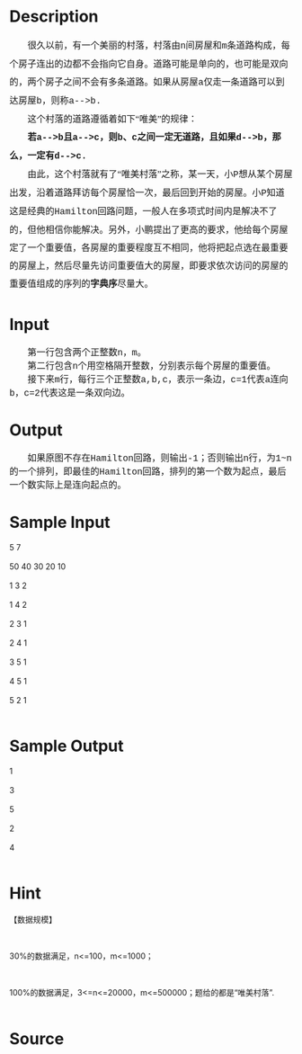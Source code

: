 
# Description

<div class="content"><p class="MsoNormal" style="margin: 0cm 0cm 0pt; text-indent: 24.1pt; line-height: 200%; mso-layout-grid-align: none"><span style="font-size: 12pt; line-height: 200%; font-family: 宋体; mso-ascii-font-family: &#39;Courier New&#39;; mso-hansi-font-family: &#39;Courier New&#39;; mso-bidi-font-family: &#39;Courier New&#39;; mso-ansi-language: ZH-CN">很久以前，有一个美丽的村落，村落由</span><span style="font-size: 12pt; line-height: 200%; font-family: &#34;Courier New&#34;; mso-ansi-language: ZH-CN">n</span><span style="font-size: 12pt; line-height: 200%; font-family: 宋体; mso-ascii-font-family: &#39;Courier New&#39;; mso-hansi-font-family: &#39;Courier New&#39;; mso-bidi-font-family: &#39;Courier New&#39;; mso-ansi-language: ZH-CN">间房屋和</span><span style="font-size: 12pt; line-height: 200%; font-family: &#34;Courier New&#34;; mso-ansi-language: ZH-CN">m</span><span style="font-size: 12pt; line-height: 200%; font-family: 宋体; mso-ascii-font-family: &#39;Courier New&#39;; mso-hansi-font-family: &#39;Courier New&#39;; mso-bidi-font-family: &#39;Courier New&#39;; mso-ansi-language: ZH-CN">条道路构成，每个房子连出的边都不会指向它自身。道路可能是单向的，也可能是双向的，两个房子之间不会有多条道路。如果从房屋</span><span style="font-size: 12pt; line-height: 200%; font-family: &#34;Courier New&#34;; mso-ansi-language: ZH-CN">a</span><span style="font-size: 12pt; line-height: 200%; font-family: 宋体; mso-ascii-font-family: &#39;Courier New&#39;; mso-hansi-font-family: &#39;Courier New&#39;; mso-bidi-font-family: &#39;Courier New&#39;; mso-ansi-language: ZH-CN">仅走一条道路可以到达房屋</span><span style="font-size: 12pt; line-height: 200%; font-family: &#34;Courier New&#34;; mso-ansi-language: ZH-CN">b</span><span style="font-size: 12pt; line-height: 200%; font-family: 宋体; mso-ascii-font-family: &#39;Courier New&#39;; mso-hansi-font-family: &#39;Courier New&#39;; mso-bidi-font-family: &#39;Courier New&#39;; mso-ansi-language: ZH-CN">，则称</span><span style="font-size: 12pt; line-height: 200%; font-family: &#34;Courier New&#34;; mso-ansi-language: ZH-CN">a--&gt;b.<o:p></o:p></span></p>
<p class="MsoNormal" style="margin: 0cm 0cm 0pt; text-indent: 24.1pt; line-height: 200%; mso-layout-grid-align: none"><span style="font-size: 12pt; line-height: 200%; font-family: 宋体; mso-ascii-font-family: &#39;Courier New&#39;; mso-hansi-font-family: &#39;Courier New&#39;; mso-bidi-font-family: &#39;Courier New&#39;; mso-ansi-language: ZH-CN">这个村落的道路遵循着如下“唯美”的规律：</span><span style="font-size: 12pt; line-height: 200%; font-family: &#34;Courier New&#34;; mso-ansi-language: ZH-CN"><o:p></o:p></span></p>
<p class="MsoNormal" style="margin: 0cm 0cm 0pt; text-indent: 24.1pt; line-height: 200%; mso-layout-grid-align: none"><b style="mso-bidi-font-weight: normal"><span style="font-size: 12pt; line-height: 200%; font-family: 宋体; mso-ascii-font-family: &#39;Courier New&#39;; mso-hansi-font-family: &#39;Courier New&#39;; mso-bidi-font-family: &#39;Courier New&#39;; mso-ansi-language: ZH-CN">若</span></b><b style="mso-bidi-font-weight: normal"><span style="font-size: 12pt; line-height: 200%; font-family: &#34;Courier New&#34;; mso-ansi-language: ZH-CN">a--&gt;b</span></b><b style="mso-bidi-font-weight: normal"><span style="font-size: 12pt; line-height: 200%; font-family: 宋体; mso-ascii-font-family: &#39;Courier New&#39;; mso-hansi-font-family: &#39;Courier New&#39;; mso-bidi-font-family: &#39;Courier New&#39;; mso-ansi-language: ZH-CN">且</span></b><b style="mso-bidi-font-weight: normal"><span style="font-size: 12pt; line-height: 200%; font-family: &#34;Courier New&#34;; mso-ansi-language: ZH-CN">a--&gt;c</span></b><b style="mso-bidi-font-weight: normal"><span style="font-size: 12pt; line-height: 200%; font-family: 宋体; mso-ascii-font-family: &#39;Courier New&#39;; mso-hansi-font-family: &#39;Courier New&#39;; mso-bidi-font-family: &#39;Courier New&#39;; mso-ansi-language: ZH-CN">，则</span></b><b style="mso-bidi-font-weight: normal"><span style="font-size: 12pt; line-height: 200%; font-family: &#34;Courier New&#34;; mso-ansi-language: ZH-CN">b</span></b><b style="mso-bidi-font-weight: normal"><span style="font-size: 12pt; line-height: 200%; font-family: 宋体; mso-ascii-font-family: &#39;Courier New&#39;; mso-hansi-font-family: &#39;Courier New&#39;; mso-bidi-font-family: &#39;Courier New&#39;; mso-ansi-language: ZH-CN">、</span></b><b style="mso-bidi-font-weight: normal"><span style="font-size: 12pt; line-height: 200%; font-family: &#34;Courier New&#34;; mso-ansi-language: ZH-CN">c</span></b><b style="mso-bidi-font-weight: normal"><span style="font-size: 12pt; line-height: 200%; font-family: 宋体; mso-ascii-font-family: &#39;Courier New&#39;; mso-hansi-font-family: &#39;Courier New&#39;; mso-bidi-font-family: &#39;Courier New&#39;; mso-ansi-language: ZH-CN">之间一定无道路，且如果</span></b><b style="mso-bidi-font-weight: normal"><span style="font-size: 12pt; line-height: 200%; font-family: &#34;Courier New&#34;; mso-ansi-language: ZH-CN">d--&gt;b</span></b><b style="mso-bidi-font-weight: normal"><span style="font-size: 12pt; line-height: 200%; font-family: 宋体; mso-ascii-font-family: &#39;Courier New&#39;; mso-hansi-font-family: &#39;Courier New&#39;; mso-bidi-font-family: &#39;Courier New&#39;; mso-ansi-language: ZH-CN">，那么，一定有</span></b><b style="mso-bidi-font-weight: normal"><span style="font-size: 12pt; line-height: 200%; font-family: &#34;Courier New&#34;; mso-ansi-language: ZH-CN">d--&gt;c.<o:p></o:p></span></b></p>
<p class="MsoNormal" style="margin: 0cm 0cm 0pt; text-indent: 24.1pt; line-height: 200%; mso-layout-grid-align: none"><span style="font-size: 12pt; line-height: 200%; font-family: 宋体; mso-ascii-font-family: &#39;Courier New&#39;; mso-hansi-font-family: &#39;Courier New&#39;; mso-bidi-font-family: &#39;Courier New&#39;; mso-ansi-language: ZH-CN">由此，这个村落就有了“唯美村落”之称，某一天，小</span><span style="font-size: 12pt; line-height: 200%; font-family: &#34;Courier New&#34;; mso-ansi-language: ZH-CN">P</span><span style="font-size: 12pt; line-height: 200%; font-family: 宋体; mso-ascii-font-family: &#39;Courier New&#39;; mso-hansi-font-family: &#39;Courier New&#39;; mso-bidi-font-family: &#39;Courier New&#39;; mso-ansi-language: ZH-CN">想从某个房屋出发，沿着道路拜访每个房屋恰一次，最后回到开始的房屋。小</span><span style="font-size: 12pt; line-height: 200%; font-family: &#34;Courier New&#34;; mso-ansi-language: ZH-CN">P</span><span style="font-size: 12pt; line-height: 200%; font-family: 宋体; mso-ascii-font-family: &#39;Courier New&#39;; mso-hansi-font-family: &#39;Courier New&#39;; mso-bidi-font-family: &#39;Courier New&#39;; mso-ansi-language: ZH-CN">知道这是经典的</span><span style="font-size: 12pt; line-height: 200%; font-family: &#34;Courier New&#34;; mso-ansi-language: ZH-CN">Hamilton</span><span style="font-size: 12pt; line-height: 200%; font-family: 宋体; mso-ascii-font-family: &#39;Courier New&#39;; mso-hansi-font-family: &#39;Courier New&#39;; mso-bidi-font-family: &#39;Courier New&#39;; mso-ansi-language: ZH-CN">回路问题，一般人在多项式时间内是解决不了的，但他相信你能解决。另外，</span><span style="font-size: 12pt; line-height: 200%; font-family: 宋体; mso-ascii-font-family: &#39;Times New Roman&#39;; mso-hansi-font-family: &#39;Times New Roman&#39;">小鹏提出了更高的要求，他给每个房屋定了一个重要值，各房屋的重要程度互不相同，他将把起点选在最重要的房屋上，然后尽量先访问重要值大的房屋，即要求依次访问的房屋的重要值组成的序列的<b style="mso-bidi-font-weight: normal">字典序</b>尽量大。</span><span style="font-size: 12pt; line-height: 200%; font-family: &#34;Courier New&#34;; mso-ansi-language: ZH-CN"><o:p></o:p></span></p>
<p></p></div>

# Input

<div class="content"><p class="MsoNormal" style="margin: 0cm 0cm 0pt; text-indent: 24.1pt; mso-layout-grid-align: none"><span style="font-size: 12pt; font-family: 宋体; mso-ascii-font-family: &#39;Courier New&#39;; mso-hansi-font-family: &#39;Courier New&#39;; mso-bidi-font-family: &#39;Courier New&#39;; mso-ansi-language: ZH-CN">第一行包含两个正整数</span><span style="font-size: 12pt; font-family: &#39;Courier New&#39;; mso-ansi-language: ZH-CN">n</span><span style="font-size: 12pt; font-family: 宋体; mso-ascii-font-family: &#39;Courier New&#39;; mso-hansi-font-family: &#39;Courier New&#39;; mso-bidi-font-family: &#39;Courier New&#39;; mso-ansi-language: ZH-CN">，</span><span style="font-size: 12pt; font-family: &#39;Courier New&#39;; mso-ansi-language: ZH-CN">m</span><span style="font-size: 12pt; font-family: 宋体; mso-ascii-font-family: &#39;Courier New&#39;; mso-hansi-font-family: &#39;Courier New&#39;; mso-bidi-font-family: &#39;Courier New&#39;; mso-ansi-language: ZH-CN">。</span><span style="font-size: 12pt; font-family: &#39;Courier New&#39;; mso-ansi-language: ZH-CN"><o:p></o:p></span></p>
<p class="MsoNormal" style="margin: 0cm 0cm 0pt; text-indent: 24.1pt; mso-layout-grid-align: none"><span style="font-size: 12pt; font-family: 宋体; mso-ascii-font-family: &#39;Courier New&#39;; mso-hansi-font-family: &#39;Courier New&#39;; mso-bidi-font-family: &#39;Courier New&#39;; mso-ansi-language: ZH-CN">第二行包含</span><span style="font-size: 12pt; font-family: &#39;Courier New&#39;; mso-ansi-language: ZH-CN">n</span><span style="font-size: 12pt; font-family: 宋体; mso-ascii-font-family: &#39;Courier New&#39;; mso-hansi-font-family: &#39;Courier New&#39;; mso-bidi-font-family: &#39;Courier New&#39;; mso-ansi-language: ZH-CN">个用空格隔开整数，分别表示每个房屋的重要值。</span><span style="font-size: 12pt; font-family: &#39;Courier New&#39;; mso-ansi-language: ZH-CN"><o:p></o:p></span></p>
<p class="MsoNormal" style="margin: 0cm 0cm 0pt; text-indent: 24.1pt; mso-layout-grid-align: none"><span style="font-size: 12pt; font-family: 宋体; mso-ascii-font-family: &#39;Courier New&#39;; mso-hansi-font-family: &#39;Courier New&#39;; mso-bidi-font-family: &#39;Courier New&#39;; mso-ansi-language: ZH-CN">接下来</span><span style="font-size: 12pt; font-family: &#39;Courier New&#39;; mso-ansi-language: ZH-CN">m</span><span style="font-size: 12pt; font-family: 宋体; mso-ascii-font-family: &#39;Courier New&#39;; mso-hansi-font-family: &#39;Courier New&#39;; mso-bidi-font-family: &#39;Courier New&#39;; mso-ansi-language: ZH-CN">行，每行三个正整数</span><span style="font-size: 12pt; font-family: &#39;Courier New&#39;; mso-ansi-language: ZH-CN">a,b,c</span><span style="font-size: 12pt; font-family: 宋体; mso-ascii-font-family: &#39;Courier New&#39;; mso-hansi-font-family: &#39;Courier New&#39;; mso-bidi-font-family: &#39;Courier New&#39;; mso-ansi-language: ZH-CN">，表示一条边，</span><span style="font-size: 12pt; font-family: &#39;Courier New&#39;; mso-ansi-language: ZH-CN">c=1</span><span style="font-size: 12pt; font-family: 宋体; mso-ascii-font-family: &#39;Courier New&#39;; mso-hansi-font-family: &#39;Courier New&#39;; mso-bidi-font-family: &#39;Courier New&#39;; mso-ansi-language: ZH-CN">代表</span><span style="font-size: 12pt; font-family: &#39;Courier New&#39;; mso-ansi-language: ZH-CN">a</span><span style="font-size: 12pt; font-family: 宋体; mso-ascii-font-family: &#39;Courier New&#39;; mso-hansi-font-family: &#39;Courier New&#39;; mso-bidi-font-family: &#39;Courier New&#39;; mso-ansi-language: ZH-CN">连向</span><span style="font-size: 12pt; font-family: &#39;Courier New&#39;; mso-ansi-language: ZH-CN">b</span><span style="font-size: 12pt; font-family: 宋体; mso-ascii-font-family: &#39;Courier New&#39;; mso-hansi-font-family: &#39;Courier New&#39;; mso-bidi-font-family: &#39;Courier New&#39;; mso-ansi-language: ZH-CN">，</span><span style="font-size: 12pt; font-family: &#39;Courier New&#39;; mso-ansi-language: ZH-CN">c=2</span><span style="font-size: 12pt; font-family: 宋体; mso-ascii-font-family: &#39;Courier New&#39;; mso-hansi-font-family: &#39;Courier New&#39;; mso-bidi-font-family: &#39;Courier New&#39;; mso-ansi-language: ZH-CN">代表这是一条双向边。</span><span style="font-size: 12pt; font-family: &#39;Courier New&#39;; mso-ansi-language: ZH-CN"><o:p></o:p></span></p>
<p class="MsoNormal" style="margin: 0cm 0cm 0pt; text-indent: 24.1pt; mso-layout-grid-align: none"><span lang="EN-US" style="font-size: 12pt; font-family: &#39;Courier New&#39;"><span style="mso-bidi-font-style: italic"><o:p></o:p></span></span></p></div>

# Output

<div class="content"><p class="MsoNormal" style="margin: 0cm 0cm 0pt; text-indent: 24.1pt; mso-layout-grid-align: none"><span style="font-size: 12pt; font-family: 宋体; mso-ascii-font-family: &#39;Courier New&#39;; mso-hansi-font-family: &#39;Courier New&#39;; mso-bidi-font-family: &#39;Courier New&#39;; mso-ansi-language: ZH-CN">如果原图不存在</span><span style="font-size: 12pt; font-family: &#39;Courier New&#39;; mso-ansi-language: ZH-CN">Hamilton</span><span style="font-size: 12pt; font-family: 宋体; mso-ascii-font-family: &#39;Courier New&#39;; mso-hansi-font-family: &#39;Courier New&#39;; mso-bidi-font-family: &#39;Courier New&#39;; mso-ansi-language: ZH-CN">回路，则输出</span><span style="font-size: 12pt; font-family: &#39;Courier New&#39;; mso-ansi-language: ZH-CN">-1</span><span style="font-size: 12pt; font-family: 宋体; mso-ascii-font-family: &#39;Courier New&#39;; mso-hansi-font-family: &#39;Courier New&#39;; mso-bidi-font-family: &#39;Courier New&#39;; mso-ansi-language: ZH-CN">；否则输出</span><span style="font-size: 12pt; font-family: &#39;Courier New&#39;; mso-ansi-language: ZH-CN">n</span><span style="font-size: 12pt; font-family: 宋体; mso-ascii-font-family: &#39;Courier New&#39;; mso-hansi-font-family: &#39;Courier New&#39;; mso-bidi-font-family: &#39;Courier New&#39;; mso-ansi-language: ZH-CN">行，为</span><span style="font-size: 12pt; font-family: &#39;Courier New&#39;; mso-ansi-language: ZH-CN">1~n</span><span style="font-size: 12pt; font-family: 宋体; mso-ascii-font-family: &#39;Courier New&#39;; mso-hansi-font-family: &#39;Courier New&#39;; mso-bidi-font-family: &#39;Courier New&#39;; mso-ansi-language: ZH-CN">的一个排列，即最佳的</span><span style="font-size: 12pt; font-family: &#39;Courier New&#39;; mso-ansi-language: ZH-CN">Hamilton</span><span style="font-size: 12pt; font-family: 宋体; mso-ascii-font-family: &#39;Courier New&#39;; mso-hansi-font-family: &#39;Courier New&#39;; mso-bidi-font-family: &#39;Courier New&#39;; mso-ansi-language: ZH-CN">回路，排列的第一个数为起点，最后一个数实际上是连向起点的。</span><span style="font-size: 12pt; font-family: &#39;Courier New&#39;; mso-ansi-language: ZH-CN"><o:p></o:p></span></p>
<p class="MsoNormal" style="margin: 0cm 0cm 0pt; text-indent: 24pt; mso-layout-grid-align: none; mso-char-indent-count: 2.0"><span lang="EN-US" style="font-size: 12pt; font-family: &#39;Courier New&#39;"><span style="mso-bidi-font-style: italic"><o:p></o:p></span></span></p></div>

# Sample Input

<div class="content"><span class="sampledata">5 7<br/>
<br/>
50 40 30 20 10<br/>
<br/>
1 3 2<br/>
<br/>
1 4 2<br/>
<br/>
2 3 1<br/>
<br/>
2 4 1<br/>
<br/>
3 5 1<br/>
<br/>
4 5 1<br/>
<br/>
5 2 1<br/>
<br/>
</span></div>

# Sample Output

<div class="content"><span class="sampledata">1<br/>
<br/>
3<br/>
<br/>
5<br/>
<br/>
2<br/>
<br/>
4<br/>
<br/>
</span></div>

# Hint

<div class="content"><p></p><p>【数据规模】</p><br/>
<p>30%的数据满足，n&lt;=100，m&lt;=1000；</p><br/>
<p>100%的数据满足，3&lt;=n&lt;=20000，m&lt;=500000；题给的都是“唯美村落”.<br/><br/>
</p><p></p></div>

# Source

<div class="content"><p><a href="problemset.php?search="></a></p></div>

